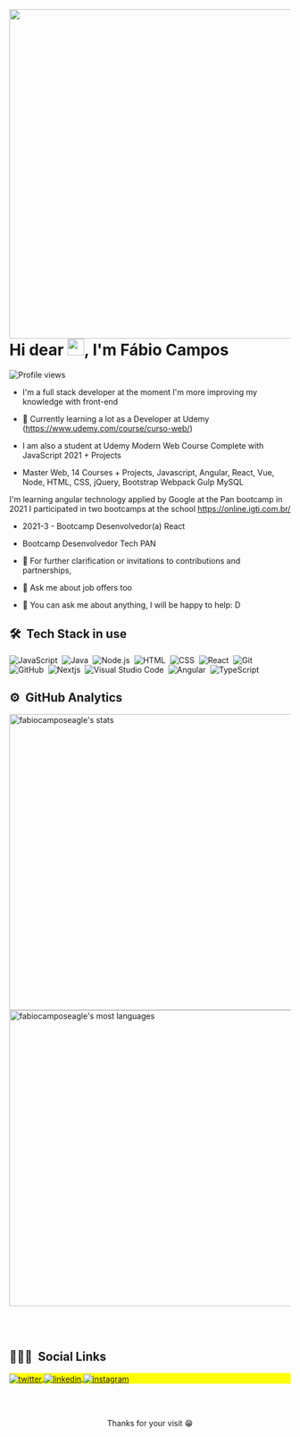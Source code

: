 <img align="right" height="590em" src="https://user-images.githubusercontent.com/62512557/138941827-e13d5c33-3a1b-434c-b946-8c737d9fefa4.png"/>

<h1 align="left">Hi dear <img src="https://raw.githubusercontent.com/kaueMarques/kaueMarques/master/hi.gif" width="30px">, I'm Fábio Campos</h1>

<p align="left"> <img src="https://komarev.com/ghpvc/?username=fabiocamposeagle&color=yellow" alt="Profile views" /> </p>

- I'm a full stack developer at the moment I'm more improving my knowledge with front-end
        
- 💼 Currently learning a lot as a Developer at Udemy (https://www.udemy.com/course/curso-web/)
- I am also a student at Udemy Modern Web Course Complete with JavaScript 2021 + Projects
-  Master Web, 14 Courses + Projects, Javascript, Angular, React, Vue, Node, HTML, CSS, jQuery, Bootstrap Webpack Gulp MySQL

I'm learning angular technology applied by Google at the Pan bootcamp
in 2021 I participated in two bootcamps at the school https://online.igti.com.br/

-  2021-3 - Bootcamp Desenvolvedor(a) React
-  Bootcamp Desenvolvedor Tech PAN 

- 💌 For further clarification or invitations to contributions and partnerships,
- 💬 Ask me about job offers too
- 💬 You can ask me about anything, I will be happy to help: D

## 🛠 &nbsp;Tech Stack in use

![JavaScript](https://img.shields.io/badge/-JavaScript-05122A?style=flat&logo=javascript)&nbsp;
![Java](https://img.shields.io/badge/-SQLite-05122A?style=flat&logo=sqlite)&nbsp;
![Node.js](https://img.shields.io/badge/-Node.js-05122A?style=flat&logo=node.js)&nbsp;
![HTML](https://img.shields.io/badge/-HTML-05122A?style=flat&logo=HTML5)&nbsp;
![CSS](https://img.shields.io/badge/-CSS-05122A?style=flat&logo=CSS3&logoColor=1572B6)&nbsp;
![React](https://img.shields.io/badge/-React-05122A?style=flat&logo=react)&nbsp;
![Git](https://img.shields.io/badge/-Git-05122A?style=flat&logo=git)&nbsp;
![GitHub](https://img.shields.io/badge/-GitHub-05122A?style=flat&logo=github)&nbsp;
![Nextjs](https://img.shields.io/badge/-Nextjs-05122A?style=flat&logo=markdown)&nbsp;
![Visual Studio Code](https://img.shields.io/badge/-Visual%20Studio%20Code-05122A?style=flat&logo=visual-studio-code&logoColor=007ACC)&nbsp;
![Angular](https://img.shields.io/badge/-Angular-05122A?style=flat&logo=postgresql)&nbsp;
![TypeScript](https://img.shields.io/badge/-TypeScript-05122A?style=flat&logo=postgresql)&nbsp;
  
 ## ⚙️ &nbsp;GitHub Analytics
 
<p align="left">
<img width="530em" src="https://github-readme-stats.vercel.app/api?username=fabiocamposeagle&show_icons=true&theme=vision-friendly-dark" alt="fabiocamposeagle's stats"/>
<img width="530em" src="https://github-readme-stats.vercel.app/api/top-langs/?username=fabiocamposeagle&layout=compact&theme=vision-friendly-dark" alt="fabiocamposeagle's most languages"/>
</p>

<br><br>  

## 👨🏽‍🦲 &nbsp;Social Links

<p align="left" style="background:yellow">
  
<a href="https://twitter.com/fabioeagle72" target="_blank">
  <img align="center" src="https://img.shields.io/badge/-fabioeagle72-05122A?style=flat&logo=twitter" alt="twitter"/>  
</a>
<a href="https://linkedin.com/in/fabiocamposeagle" target="_blank">
  <img align="center" src="https://img.shields.io/badge/fabiocamposeagle-05122A?style=flat&logo=linkedin" alt="linkedin"/>
</a>
<a href="https://instagram.com/fabiocamposeagle" target="_blank">
 <img align="center" src="https://img.shields.io/badge/-fabiocamposeagle-05122A?style=flat&logo=instagram" alt="instagram"/>
</a>
</p>

<br><br>

<p align='center'> Thanks for your visit 😁</p>
<!--
**fabiocamposeagle/fabiocamposeagle** is a ✨ _special_ ✨ repository because its `README.md` (this file) appears on your GitHub profile.

Here are some ideas to get you started:

- 🔭 I’m currently working on ...
- 🌱 I’m currently learning ...
- 👯 I’m looking to collaborate on ...
- 🤔 I’m looking for help with ...
- 💬 Ask me about ...
- 📫 How to reach me: ...
- 😄 Pronouns: ...
- ⚡ Fun fact: ...
-->


